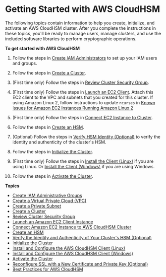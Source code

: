 # Getting Started with AWS CloudHSM<a name="getting-started"></a>

The following topics contain information to help you create, initialize, and activate an AWS CloudHSM cluster\. After you complete the instructions in these topics, you'll be ready to manage users, manage clusters, and use the included software libraries to perform cryptographic operations\. 

**To get started with AWS CloudHSM**

1. Follow the steps in [Create IAM Administrators](create-iam-user.md) to set up your IAM users and groups\.

1. Follow the steps in [Create a Cluster](create-cluster.md)\.

1. \(First time only\) Follow the steps in [Review Cluster Security Group](configure-sg.md)\.

1. \(First time only\) Follow the steps in [Launch an EC2 Client](launch-client-instance.md)\. Attach this EC2 client to the VPC and subnets that you created for this cluster. If using Amazon Linux 2, follow instructions to update `ncurses` in [Known Issues for Amazon EC2 Instances Running Amazon Linux 2](KnownIssues.md#ki-al2)

1. \(First time only\) Follow the steps in [Connect EC2 Instance to Cluster](configure-sg-client-instance.md)\.

1. Follow the steps in [Create an HSM](create-hsm.md)\.

1. \(Optional\) Follow the steps in [Verify HSM Identity \(Optional\)](verify-hsm-identity.md) to verify the identity and authenticity of the cluster's HSM\.

1. Follow the steps in [Initialize the Cluster](initialize-cluster.md)\.

1. \(First time only\) Follow the steps in [Install the Client \(Linux\)](install-and-configure-client-linux.md) if you are using Linux\. Or [Install the Client \(Windows\)](install-and-configure-client-win.md) if you are using Windows\. 

1. Follow the steps in [Activate the Cluster](activate-cluster.md)\.

**Topics**
+ [Create IAM Administrative Groups](create-iam-user.md)
+ [Create a Virtual Private Cloud \(VPC\)](create-vpc.md)
+ [Create a Private Subnet](create-subnets.md)
+ [Create a Cluster](create-cluster.md)
+ [Review Cluster Security Group](configure-sg.md)
+ [Launch an Amazon EC2 Client Instance](launch-client-instance.md)
+ [Connect Amazon EC2 Instance to AWS CloudHSM Cluster](configure-sg-client-instance.md)
+ [Create an HSM](create-hsm.md)
+ [Verify the Identity and Authenticity of Your Cluster's HSM \(Optional\)](verify-hsm-identity.md)
+ [Initialize the Cluster](initialize-cluster.md)
+ [Install and Configure the AWS CloudHSM Client \(Linux\)](install-and-configure-client-linux.md)
+ [Install and Configure the AWS CloudHSM Client \(Windows\)](install-and-configure-client-win.md)
+ [Activate the Cluster](activate-cluster.md)
+ [Reconfigure SSL with a New Certificate and Private Key \(Optional\)](getting-started-ssl.md)
+ [Best Practices for AWS CloudHSM](best-practices.md)
